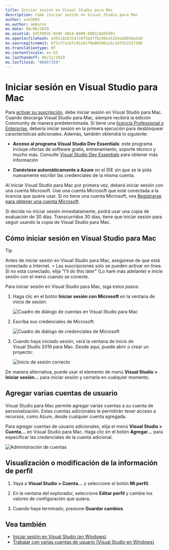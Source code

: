 ```yaml
---
title: Iniciar sesión en Visual Studio para Mac
description: Cómo iniciar sesión en Visual Studio para Mac
author: asb3993
ms.author: amburns
ms.date: 08/08/2019
ms.assetid: E4CFD03C-03AF-48CA-B409-6DB1CA45E991
ms.openlocfilehash: a3911826314710f5b47fb248e452b4a10b56e2dd
ms.sourcegitcommit: 6f3cf7a1bfc81a61f9a603461a1c34fd2221f100
ms.translationtype: HT
ms.contentlocale: es-ES
ms.lasthandoff: 08/12/2019
ms.locfileid: "68957359"
---
```

# <a name="sign-in-to-visual-studio-for-mac"></a>Iniciar sesión en Visual Studio para Mac

Para [activar su suscripción](enable-subscription.md), debe iniciar sesión en Visual Studio para Mac. Cuando descarga Visual Studio para Mac, siempre recibirá la edición Community de manera predeterminada. Si tiene una [licencia Professional o Enterprise](https://visualstudio.microsoft.com/vs/compare/), debería iniciar sesión en la primera ejecución para desbloquear características adicionales. Además, también obtendrá lo siguiente:

* **Acceso al programa Visual Studio Dev Essentials**: este programa incluye ofertas de software gratis, entrenamiento, soporte técnico y mucho más. Consulte [Visual Studio Dev Essentials](https://aka.ms/vsdevhelp) para obtener más información

* **Conéctese automáticamente a Azure** en el IDE sin que se le pida nuevamente escribir las credenciales de la misma cuenta.

Al iniciar Visual Studio para Mac por primera vez, deberá iniciar sesión con una cuenta Microsoft. Use una cuenta Microsoft que esté conectada a la licencia que quiere usar. Si no tiene una cuenta Microsoft, vea [Registrarse para obtener una cuenta Microsoft](https://support.microsoft.com/instantanswers/d18cc497-d839-cf50-dea8-f99c95f2bd16/sign-up-for-a-microsoft-account).

Si decide no iniciar sesión inmediatamente, podrá usar una copia de evaluación de 30 días. Transcurridos 30 días, tiene que iniciar sesión para seguir usando la copia de Visual Studio para Mac.

## <a name="how-to-sign-in-to-visual-studio-for-mac"></a>Cómo iniciar sesión en Visual Studio para Mac

> [!TIP]
> Antes de iniciar sesión en Visual Studio para Mac, asegúrese de que está conectado a Internet. > Las suscripciones solo se pueden activar en línea. Si no está conectado, elija "I'll do this later" (Lo haré más adelante) e inicie sesión con el menú cuando se conecte.

Para iniciar sesión en Visual Studio para Mac, siga estos pasos:

1. Haga clic en el botón **Iniciar sesión con Microsoft** en la ventana de inicio de sesión:

    ![Cuadro de diálogo de cuentas en Visual Studio para Mac](media/signing-in-image12.png)

2. Escriba sus credenciales de Microsoft:

    ![Cuadro de diálogo de credenciales de Microsoft](media/signing-in-image13.png)

3. Cuando haya iniciado sesión, verá la ventana de inicio de Visual Studio 2019 para Mac. Desde aquí, puede abrir o crear un proyecto:

    ![Inicio de sesión correcto](media/signing-in-image14.png)

De manera alternativa, puede usar el elemento de menú **Visual Studio > Iniciar sesión…** para iniciar sesión y cerrarla en cualquier momento.

## <a name="adding-multiple-user-accounts"></a>Agregar varias cuentas de usuario

Visual Studio para Mac permite agregar varias cuentas a su cuenta de personalización. Estas cuentas adicionales le permitirán tener acceso a recursos, como Azure, desde cualquier cuenta agregada.

Para agregar cuentas de usuario adicionales, elija el menú **Visual Studio > Cuenta...** en Visual Studio para Mac. Haga clic en el botón **Agregar...** para especificar las credenciales de la cuenta adicional.

![Administración de cuentas](media/signing-in-image15.png)

## <a name="view-or-change-your-profile-information"></a>Visualización o modificación de la información de perfil

1. Vaya a **Visual Studio > Cuenta…** y seleccione el botón **Mi perfil**.

2. En la ventana del explorador, seleccione **Editar perfil** y cambie los valores de configuración que quiera.

3. Cuando haya terminado, presione **Guardar cambios**.

## <a name="see-also"></a>Vea también

- [Iniciar sesión en Visual Studio (en Windows)](/visualstudio/ide/signing-in-to-visual-studio)
- [Trabajar con varias cuentas de usuario (Visual Studio en Windows)](/visualstudio/ide/work-with-multiple-user-accounts)